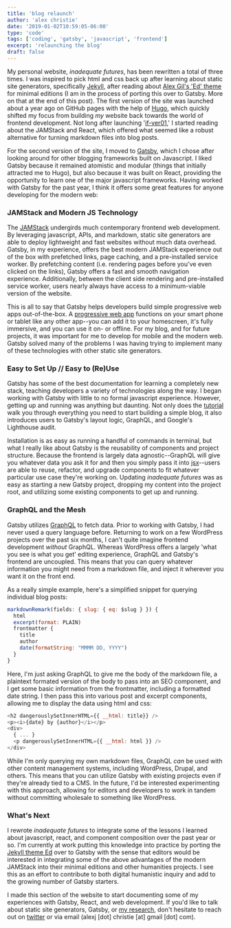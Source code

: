 ```yaml
---
title: 'blog relaunch'
author: 'alex christie'
date: '2019-01-02T10:59:05-06:00'
type: 'code'
tags: ['coding', 'gatsby', 'javascript', 'frontend']
excerpt: 'relaunching the blog'
draft: false
---
```


My personal website, *inadequate futures*, has been rewritten a total of three times. I was inspired to pick html and css back up after learning about static site generators, specifically [Jekyll](https://jekyllrb.com/), after reading about [Alex Gil's 'Ed' theme](https://elotroalex.github.io/ed/about/) for minimal editions (I am in the process of porting this over to Gatsby. More on that at the end of this post). The first version of the site was launched about a year ago on GitHub pages with the help of [Hugo](https://gohugo.io/), which quickly shifted my focus from building *my* website back towards the world of frontend development. Not long after launching '[if-ver01](https://inadeqtfuturs.github.io/),' I started reading about the JAMStack and React, which offered what seemed like a robust alternative for turning markdown files into blog posts.

For the second version of the site, I moved to [Gatsby](https://www.gatsbyjs.org/), which I chose after looking around for other blogging frameworks built on Javascript. I liked Gatsby because it remained atomistic and modular (things that initially attracted me to Hugo), but also because it was built on React, providing the opportunity to learn one of the major javascript frameworks. Having worked with Gatsby for the past year, I think it offers some great features for anyone developing for the modern web:

### JAMStack and Modern JS Technology

The [JAMStack](https://jamstack.org/) undergirds much contemporary frontend web development. By leveraging javascript, APIs, and markdown, static site generators are able to deploy lightweight and fast websites without much data overhead. Gatsby, in my experience, offers the best modern JAMStack experience out of the box with prefetched links, page caching, and a pre-installed service worker. By prefetching content (i.e. rendering pages before you've even clicked on the links), Gatsby offers a fast and smooth navigation experience. Additionally, between the client side rendering and pre-installed service worker, users nearly always have access to a minimum-viable version of the website.

This is all to say that Gatsby helps developers build simple progressive web apps out-of-the-box. A [progressive web app](https://developers.google.com/web/progressive-web-apps/) functions on your smart phone or tablet like any other app--you can add it to your homescreen, it's fully immersive, and you can use it on- or offline. For my blog, and for future projects, it was important for me to develop for mobile and the modern web. Gatsby solved many of the problems I was having trying to implement many of these technologies with other static site generators.

### Easy to Set Up // Easy to (Re)Use

Gatsby has some of the best documentation for learning a completely new stack, teaching developers a variety of technologies along the way. I began working with Gatsby with little to no formal javascript experience. However, getting up and running was anything but daunting. Not only does the [tutorial](https://www.gatsbyjs.org/tutorial/) walk you through everything you need to start building a simple blog, it also introduces users to Gatsby's layout logic, GraphQL, and Google's Lighthouse audit.

Installation is as easy as running a handful of commands in terminal, but what I really like about Gatsby is the reusability of components and project structure. Because the frontend is largely data agnostic--GraphQL will give you whatever data you ask it for and then you simply pass it into [jsx](https://reactjs.org/docs/introducing-jsx.html)--users are able to reuse, refactor, and upgrade components to fit whatever particular use case they're working on. Updating *inadequate futures* was as easy as starting a new Gatsby project, dropping my content into the project root, and utilizing some existing components to get up and running.

### GraphQL and the Mesh

Gatsby utilizes [GraphQL](https://graphql.org/) to fetch data. Prior to working with Gatsby, I had never used a query language before. Returning to work on a few WordPress projects over the past six months, I can't quite imagine frontend development *without* GraphQL. Whereas WordPress offers a largely 'what you see is what you get' editing experience, GraphQL and Gatsby's frontend are  uncoupled. This means that you can query whatever information you might need from a markdown file, and inject it wherever you want it on the front end.

As a really simple example, here's a simplified snippet for querying individual blog posts:

```js
markdownRemark(fields: { slug: { eq: $slug } }) {
  html
  excerpt(format: PLAIN)
  frontmatter {
    title
    author
    date(formatString: "MMMM DD, YYYY")
  }
}
```

Here, I'm just asking GraphQL to give me the body of the markdown file, a plaintext formated version of the body to pass into an SEO component, and I get some basic information from the frontmatter, including a formatted date string. I then pass this into various post and excerpt components, allowing me to display the data using html and css:

```js
<h2 dangerouslySetInnerHTML={{ __html: title}} />
<p><i>{date} by {author}</i></p>
<div>
  { ... }
  <p dangerouslySetInnerHTML={{ __html: html }} />
</div>
```

While I'm only querying my own markdown files, GraphQL *can* be used with other content management systems, including WordPress, Drupal, and others. This means that you can utilize Gatsby with existing projects even if they're already tied to a CMS. In the future, I'd be interested experimenting with this approach, allowing for editors and developers to work in tandem without committing wholesale to something like WordPress.

### What's Next

I rewrote *inadequate futures* to integrate some of the lessons I learned about javascript, react, and component composition over the past year or so. I'm currently at work putting this knowledge into practice by porting the [Jekyll theme Ed](https://elotroalex.github.io/ed/) over to Gatsby with the sense that editors would be interested in integrating some of the above advantages of the modern JAMStack into their minimal editions and other humanities projects. I see this as an effort to contribute to both digital humanistic inquiry and add to the growing number of Gatsby starters.

I made this section of the website to start documenting some of my experiences with Gatsby, React, and web development. If you'd like to talk about static site generators, Gatsby, or [my research](https://www.inadequatefutures.com), don't hesitate to reach out on [twitter](https://twitter.com/inadeqt_futurs) or via email (alexj [dot] christie [at] gmail [dot] com).